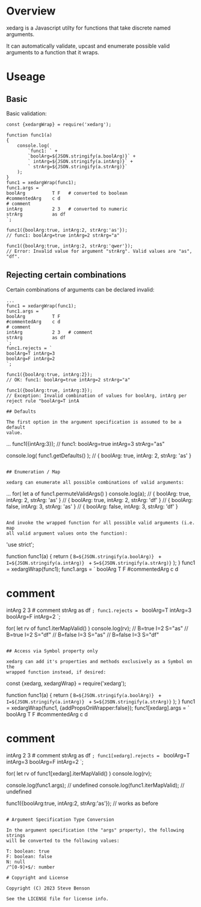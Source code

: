 
# Overview

xedarg is a Javascript utilty for functions that take discrete named arguments.

It can automatically validate, upcast and enumerate possible valid arguments
to a function that it wraps.

# Useage

## Basic

Basic validation:

```
const {xedargWrap} = require('xedarg');

function func1(a)
{
    console.log(
        `func1: ` +
        `boolArg=${JSON.stringify(a.boolArg)}` +
        ` intArg=${JSON.stringify(a.intArg)}` +
        ` strArg=${JSON.stringify(a.strArg)}`
    );
}
func1 = xedargWrap(func1);
func1.args = `
boolArg          T F   # converted to boolean
#commentedArg    c d
# comment
intArg           2 3   # converted to numeric
strArg           as df
`;

func1({boolArg:true, intArg:2, strArg:'as'});
// func1: boolArg=true intArg=2 strArg="a"

func1({boolArg:true, intArg:2, strArg:'qwer'});
// Error: Invalid value for argument "strArg". Valid values are "as", "df".
```

## Rejecting certain combinations

Certain combinations of arguments can be declared invalid:

```
...
func1 = xedargWrap(func1);
func1.args = `
boolArg          T F
#commentedArg    c d
# comment
intArg           2 3   # comment
strArg           as df
`;
func1.rejects = `
boolArg=T intArg=3
boolArg=F intArg=2
`;

func1({boolArg:true, intArg:2});
// OK: func1: boolArg=true intArg=2 strArg="a"

func1({boolArg:true, intArg:3});
// Exception: Invalid combination of values for boolArg, intArg per reject rule "boolArg=T intA

## Defaults

The first option in the argument specification is assumed to be a default
value.

```
...
func1({intArg:3});
// func1: boolArg=true intArg=3 strArg="as"

console.log( func1.getDefaults() );
// { boolArg: true, intArg: 2, strArg: 'as' }
```

## Enumeration / Map

xedarg can enumerate all possible combinations of valid arguments:

```
...
for( let a of func1.permuteValidArgs() )
    console.log(a);
// { boolArg: true, intArg: 2, strArg: 'as' }
// { boolArg: true, intArg: 2, strArg: 'df' }
// { boolArg: false, intArg: 3, strArg: 'as' }
// { boolArg: false, intArg: 3, strArg: 'df' }
```

And invoke the wrapped function for all possible valid arguments (i.e. map
all valid argument values onto the function):

```
'use strict';

function func1(a)
{
    return (
        `B=${JSON.stringify(a.boolArg)} ` +
        `I=${JSON.stringify(a.intArg)} ` +
        `S=${JSON.stringify(a.strArg)}`
    );
}
func1 = xedargWrap(func1);
func1.args = `
boolArg          T F
#commentedArg    c d
# comment
intArg           2 3   # comment
strArg           as df
`;
func1.rejects = `
boolArg=T intArg=3
boolArg=F intArg=2
`;

for( let rv of func1.iterMapValid() )
    console.log(rv);
// B=true I=2 S="as"
// B=true I=2 S="df"
// B=false I=3 S="as"
// B=false I=3 S="df"
```

## Access via Symbol property only

xedarg can add it's properties and methods exclusively as a Symbol on the
wrapped function instead, if desired:

```
const {xedarg, xedargWrap} = require('xedarg');

function func1(a)
{
    return (
        `B=${JSON.stringify(a.boolArg)} ` +
        `I=${JSON.stringify(a.intArg)} ` +
        `S=${JSON.stringify(a.strArg)}`
    );
}
func1 = xedargWrap(func1, {addPropsOnWrapper:false});
func1[xedarg].args = `
boolArg          T F
#commentedArg    c d
# comment
intArg           2 3   # comment
strArg           as df
`;
func1[xedarg].rejects = `
boolArg=T intArg=3
boolArg=F intArg=2
`;

for( let rv of func1[xedarg].iterMapValid() )
    console.log(rv);

console.log(func1.args); // undefined
console.log(func1.iterMapValid); // undefined

func1({boolArg:true, intArg:2, strArg:'as'});
// works as before
```

# Argument Specification Type Conversion

In the argument specification (the "args" property), the following strings
will be converted to the following values:

T: boolean: true
F: boolean: false
N: null
/^[0-9]+$/: number

# Copyright and License

Copyright (C) 2023 Steve Benson

See the LICENSE file for license info.
